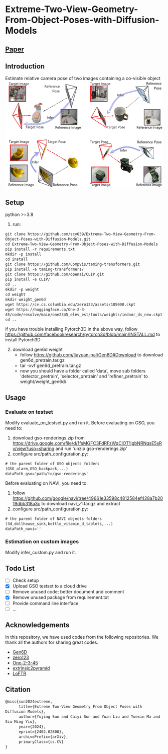 # Extreme-Two-View-Geometry-From-Object-Poses-with-Diffusion-Models

## [Paper](https://arxiv.org/abs/2402.02800)

## Introduction

Estimate relative camera pose of two images containing a co-visible object
![teaser](media/teaser.jpg)

## Setup
python >=3.8
1. run:
```
git clone https://github.com/scy639/Extreme-Two-View-Geometry-From-Object-Poses-with-Diffusion-Models.git
cd Extreme-Two-View-Geometry-From-Object-Poses-with-Diffusion-Models
pip install -r requirements.txt
mkdir -p install
cd install
git clone https://github.com/CompVis/taming-transformers.git
pip install -e taming-transformers/
git clone https://github.com/openai/CLIP.git
pip install -e CLIP/
cd ..
mkdir -p weight
cd weight
mkdir weight_gen6d
wget https://cv.cs.columbia.edu/zero123/assets/105000.ckpt
wget https://huggingface.co/One-2-3-45/code/resolve/main/one2345_elev_est/tools/weights/indoor_ds_new.ckpt
cd ..
```
if you have trouble installing Pytorch3D in the above way, follow https://github.com/facebookresearch/pytorch3d/blob/main/INSTALL.md to install Pytorch3D

2. download gen6d weight
      - follow https://github.com/liuyuan-pal/Gen6D#Download to download gen6d_pretrain.tar.gz
      - tar -xvf  gen6d_pretrain.tar.gz
      - now you should have a folder called 'data', move sub folders 'detector_pretrain', 'selector_pretrain' and 'refiner_pretrain' to weight/weight_gen6d/



## Usage
### Evaluate on testset
Modify evaluate_on_testset.py and run it.
Before evaluating on GSO, you need to:
1. download gso-renderings.zip from https://drive.google.com/file/d/1fsMGFC3FdRFzWqClOT1jgbNRNqsE5sRv/view?usp=sharing and run 'unzip gso-renderings.zip'
2. configure src/path_configuration.py:
```
# the parent folder of GSO objects folders (GSO_alarm,GSO_backpack,...)
dataPath_gso='path/to/gso-renderings'
```
Before evaluating on NAVI, you need to:
1. follow https://github.com/google/navi/tree/49661e33598c4812584ef428a7b2019dbb318a3c to download navi_v1.tar.gz and extract 
2. configure src/path_configuration.py:
```
# the parent folder of NAVI objects folders (3d_dollhouse_sink,bottle_vitamin_d_tablets,...)
dataPath_navi=''
```
### Estimation on custom images
Modify infer_custom.py and run it.

<!-- ### Advance
For more config, refer to src/root_config.py -->

## Todo List
- [ ] Check setup
- [x] Upload GSO testset to a cloud drive
- [ ] Remove unused code; better document and comment
- [x] Remove unused package from requirement.txt
- [ ] Provide command line interface
- [ ] ...

## Acknowledgements
In this repository, we have used codes from the following repositories. We thank all the authors for sharing great codes.
- [Gen6D](https://github.com/liuyuan-pal/Gen6D)
- [zero123](https://github.com/cvlab-columbia/zero123)
- [One-2-3-45](https://github.com/One-2-3-45/One-2-3-45)
- [extrinsic2pyramid](https://github.com/demul/extrinsic2pyramid)
- [LoFTR](https://github.com/zju3dv/LoFTR)

## Citation
```
@misc{sun2024extreme,
      title={Extreme Two-View Geometry From Object Poses with Diffusion Models}, 
      author={Yujing Sun and Caiyi Sun and Yuan Liu and Yuexin Ma and Siu Ming Yiu},
      year={2024},
      eprint={2402.02800},
      archivePrefix={arXiv},
      primaryClass={cs.CV}
}
```


